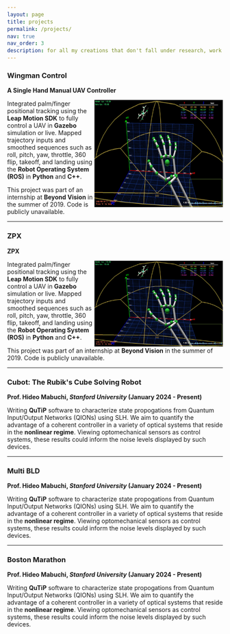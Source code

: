 ```yaml
---
layout: page
title: projects
permalink: /projects/
nav: true
nav_order: 3
description: for all my creations that don't fall under research, work or fun related.
---
```


### **Wingman Control**

**A Single Hand Manual UAV Controller**

<img align="right" src="./../assets/img/wingman_control.png" alt="" width="300" height="250">

Integrated palm/finger positional tracking using the **Leap Motion SDK** to fully control a UAV in **Gazebo** simulation or live. Mapped trajectory inputs and smoothed sequences such as roll, pitch, yaw, throttle, 360 flip, takeoff, and landing using the **Robot Operating System (ROS)** in **Python** and **C++**.

This project was part of an internship at **Beyond Vision** in the summer of 2019. Code is publicly unavailable.

---

### **ZPX**

**ZPX**

<img align="right" src="./../assets/img/wingman_control.png" alt="" width="300" height="200">

Integrated palm/finger positional tracking using the **Leap Motion SDK** to fully control a UAV in **Gazebo** simulation or live. Mapped trajectory inputs and smoothed sequences such as roll, pitch, yaw, throttle, 360 flip, takeoff, and landing using the **Robot Operating System (ROS)** in **Python** and **C++**.

This project was part of an internship at **Beyond Vision** in the summer of 2019. Code is publicly unavailable.

---

### **Cubot: The Rubik's Cube Solving Robot**

**Prof. Hideo Mabuchi, *Stanford University* (January 2024 - Present)**

Writing **QuTiP** software to characterize state propogations from Quantum Input/Output Networks (QIONs) using SLH. We aim to quantify the advantage of a coherent controller in a variety of optical systems that reside in the **nonlinear regime**. Viewing optomechanical sensors as control systems, these results could inform the noise levels displayed by such devices.

---

### **Multi BLD**

**Prof. Hideo Mabuchi, *Stanford University* (January 2024 - Present)**

Writing **QuTiP** software to characterize state propogations from Quantum Input/Output Networks (QIONs) using SLH. We aim to quantify the advantage of a coherent controller in a variety of optical systems that reside in the **nonlinear regime**. Viewing optomechanical sensors as control systems, these results could inform the noise levels displayed by such devices.

---

### **Boston Marathon**

**Prof. Hideo Mabuchi, *Stanford University* (January 2024 - Present)**

Writing **QuTiP** software to characterize state propogations from Quantum Input/Output Networks (QIONs) using SLH. We aim to quantify the advantage of a coherent controller in a variety of optical systems that reside in the **nonlinear regime**. Viewing optomechanical sensors as control systems, these results could inform the noise levels displayed by such devices.